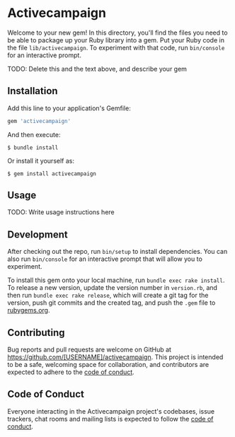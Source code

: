 # Activecampaign

Welcome to your new gem! In this directory, you'll find the files you need to be able to package up your Ruby library into a gem. Put your Ruby code in the file `lib/activecampaign`. To experiment with that code, run `bin/console` for an interactive prompt.

TODO: Delete this and the text above, and describe your gem

## Installation

Add this line to your application's Gemfile:

```ruby
gem 'activecampaign'
```

And then execute:

    $ bundle install

Or install it yourself as:

    $ gem install activecampaign

## Usage

TODO: Write usage instructions here

## Development

After checking out the repo, run `bin/setup` to install dependencies. You can also run `bin/console` for an interactive prompt that will allow you to experiment.

To install this gem onto your local machine, run `bundle exec rake install`. To release a new version, update the version number in `version.rb`, and then run `bundle exec rake release`, which will create a git tag for the version, push git commits and the created tag, and push the `.gem` file to [rubygems.org](https://rubygems.org).

## Contributing

Bug reports and pull requests are welcome on GitHub at https://github.com/[USERNAME]/activecampaign. This project is intended to be a safe, welcoming space for collaboration, and contributors are expected to adhere to the [code of conduct](https://github.com/[USERNAME]/activecampaign/blob/master/CODE_OF_CONDUCT.md).

## Code of Conduct

Everyone interacting in the Activecampaign project's codebases, issue trackers, chat rooms and mailing lists is expected to follow the [code of conduct](https://github.com/[USERNAME]/activecampaign/blob/master/CODE_OF_CONDUCT.md).
